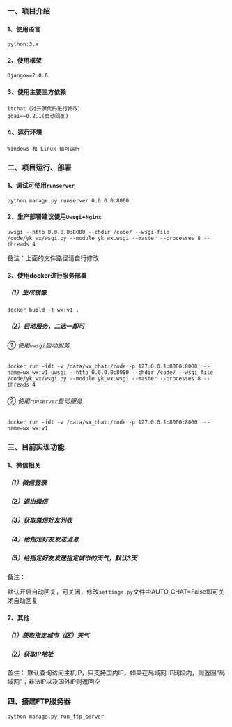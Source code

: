 ### 一、项目介绍

#### 1、使用语言

```
python:3.x
```

#### 2、使用框架

```
Django==2.0.6
```

#### 3、使用主要三方依赖

```
itchat（对开源代码进行修改）
qqai==0.2.1(自动回复)
```

#### 4、运行环境

```
Windows 和 Linux 都可运行
```

### 二、项目运行、部署

#### 1、调试可使用`runserver`

```shell
python manage.py runserver 0.0.0.0:8000
```

#### 2、生产部署建议使用`Uwsgi`+`Nginx`

```shell
uwsgi --http 0.0.0.0:8000 --chdir /code/ --wsgi-file /code/yk_wx/wsgi.py --module yk_wx.wsgi --master --processes 8 --threads 4
```

备注：上面的文件路径请自行修改

#### 3、使用docker进行服务部署

##### （1）生成镜像

```
docker build -t wx:v1 .
```

##### （2）启动服务，二选一即可

###### ① 使用`uwsgi`启动服务

```
docker run -idt -v /data/wx_chat:/code -p 127.0.0.1:8000:8000  --name=wx wx:v1 uwsgi --http 0.0.0.0:8000 --chdir /code/ --wsgi-file /code/yk_wx/wsgi.py --module yk_wx.wsgi --master --processes 8 --threads 4
```

###### ② 使用`runserver`启动服务

```shell
docker run -idt -v /data/wx_chat:/code -p 127.0.0.1:8000:8000  --name=wx wx:v1
```

### 三、目前实现功能

#### 1、微信相关

##### （1）微信登录

##### （2）退出微信

##### （3）获取微信好友列表

##### （4）给指定好友发送消息

##### （5）给指定好友发送指定城市的天气，默认3天

备注：

​		默认开启自动回复，可关闭，修改`settings.py`文件中AUTO_CHAT=False即可关闭自动回复

#### 2、其他

##### （1）获取指定城市（区）天气
##### （2）获取IP地址
备注：
        默认查询访问主机IP，只支持国内IP，如果在局域网 IP网段内，则返回“局域网”；非法IP以及国外IP则返回空
        
### 四、搭建FTP服务器
```
python manage.py run_ftp_server
```